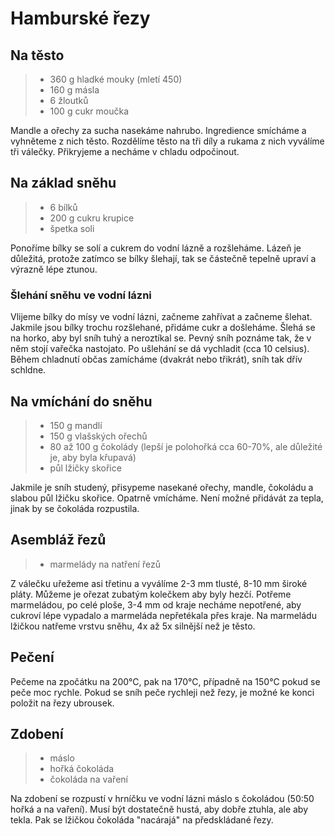 Hamburské řezy
==============
## Na těsto
> - 360 g hladké mouky (mletí 450)
> - 160 g másla
> - 6 žloutků
> - 100 g cukr moučka

Mandle a ořechy za sucha nasekáme nahrubo. Ingredience smícháme a vyhněteme z nich těsto. Rozdělíme těsto na tři díly a rukama z nich vyválíme tři válečky. Přikryjeme a necháme v chladu odpočinout.

## Na základ sněhu
> - 6 bílků
> - 200 g cukru krupice
> - špetka soli

Ponoříme bílky se solí a cukrem do vodní lázně a rozšleháme. Lázeň je důležitá, protože zatímco se bílky šlehají, tak se částečně tepelně upraví a výrazně lépe ztunou.

### Šlehání sněhu ve vodní lázni
Vlijeme bílky do mísy ve vodní lázni, začneme zahřívat a začneme šlehat. Jakmile jsou bílky trochu rozšlehané, přidáme cukr a došleháme. Šlehá se na horko, aby byl sníh tuhý a neroztíkal se. Pevný sníh poznáme tak, že v něm stojí vařečka nastojato.
Po ušlehání se dá vychladit (cca 10 celsius). Během chladnutí občas zamícháme (dvakrát nebo třikrát), sníh tak dřív schldne. 

## Na vmíchání do sněhu
> - 150 g mandlí
> - 150 g vlašských ořechů
> - 80 až 100 g čokolády (lepší je polohořká cca 60-70%, ale důležité je, aby byla křupavá)
> - půl lžičky skořice

Jakmile je sníh studený, přisypeme nasekané ořechy, mandle, čokoládu a slabou půl lžičku skořice. Opatrně vmícháme. Není možné přidávát za tepla, jinak by se čokoláda rozpustila. 

## Asembláž řezů
> - marmelády na natření řezů

Z válečku uřežeme asi třetinu a vyválíme 2-3 mm tlusté, 8-10 mm široké pláty. Můžeme je ořezat zubatým kolečkem aby byly hezčí. Potřeme marmeládou, po celé ploše, 3-4 mm od kraje necháme nepotřené, aby cukroví lépe vypadalo a marmeláda nepřetékala přes kraje. Na marmeládu lžičkou natřeme vrstvu sněhu, 4x až 5x silnější než je těsto.

## Pečení
Pečeme na zpočátku na 200°C, pak na 170°C, případně na 150°C pokud se peče moc rychle. Pokud se sníh peče rychleji než řezy, je možné ke konci položit na řezy ubrousek.

## Zdobení
> - máslo
> - hořká čokoláda
> - čokoláda na vaření

Na zdobení se rozpustí v hrníčku ve vodní lázni máslo s čokoládou (50:50 hořká a na vaření). Musí být dostatečně hustá, aby dobře ztuhla, ale aby tekla. Pak se lžičkou čokoláda "nacárajá" na předskládané řezy.

